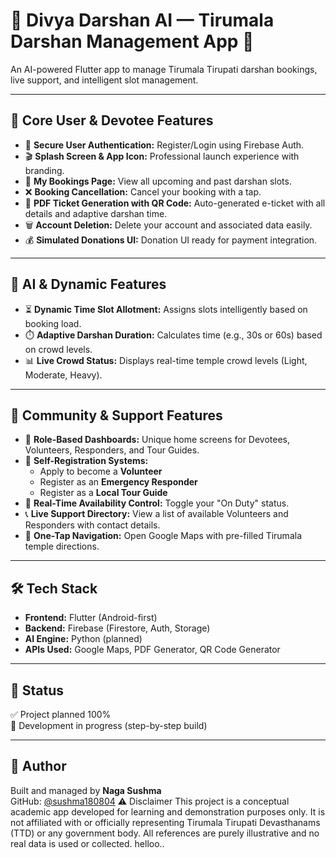 # 🌟 Divya Darshan AI — Tirumala Darshan Management App 🌟  
An AI-powered Flutter app to manage Tirumala Tirupati darshan bookings, live support, and intelligent slot management.

---

## 👤 Core User & Devotee Features

- 🔐 **Secure User Authentication:** Register/Login using Firebase Auth.
- 🎬 **Splash Screen & App Icon:** Professional launch experience with branding.
- 📅 **My Bookings Page:** View all upcoming and past darshan slots.
- ❌ **Booking Cancellation:** Cancel your booking with a tap.
- 🧾 **PDF Ticket Generation with QR Code:** Auto-generated e-ticket with all details and adaptive darshan time.
- 🗑️ **Account Deletion:** Delete your account and associated data easily.
- 💰 **Simulated Donations UI:** Donation UI ready for payment integration.

---

## 🧠 AI & Dynamic Features

- ⏳ **Dynamic Time Slot Allotment:** Assigns slots intelligently based on booking load.
- ⏱️ **Adaptive Darshan Duration:** Calculates time (e.g., 30s or 60s) based on crowd levels.
- 📊 **Live Crowd Status:** Displays real-time temple crowd levels (Light, Moderate, Heavy).

---

## 🤝 Community & Support Features

- 👥 **Role-Based Dashboards:** Unique home screens for Devotees, Volunteers, Responders, and Tour Guides.
- 📝 **Self-Registration Systems:**
  - Apply to become a **Volunteer**
  - Register as an **Emergency Responder**
  - Register as a **Local Tour Guide**
- 🔁 **Real-Time Availability Control:** Toggle your "On Duty" status.
- 📞 **Live Support Directory:** View a list of available Volunteers and Responders with contact details.
- 🧭 **One-Tap Navigation:** Open Google Maps with pre-filled Tirumala temple directions.

---

## 🛠️ Tech Stack

- **Frontend:** Flutter (Android-first)
- **Backend:** Firebase (Firestore, Auth, Storage)
- **AI Engine:** Python (planned)
- **APIs Used:** Google Maps, PDF Generator, QR Code Generator

---

## 🚀 Status
✅ Project planned 100%  
🚧 Development in progress (step-by-step build)  


---

## 📌 Author

Built and managed by **Naga Sushma**  
GitHub: [@sushma180804](https://github.com/sushma180804)
⚠️ Disclaimer
This project is a conceptual academic app developed for learning and demonstration purposes only.
It is not affiliated with or officially representing Tirumala Tirupati Devasthanams (TTD) or any government body.
All references are purely illustrative and no real data is used or collected.
helloo..


